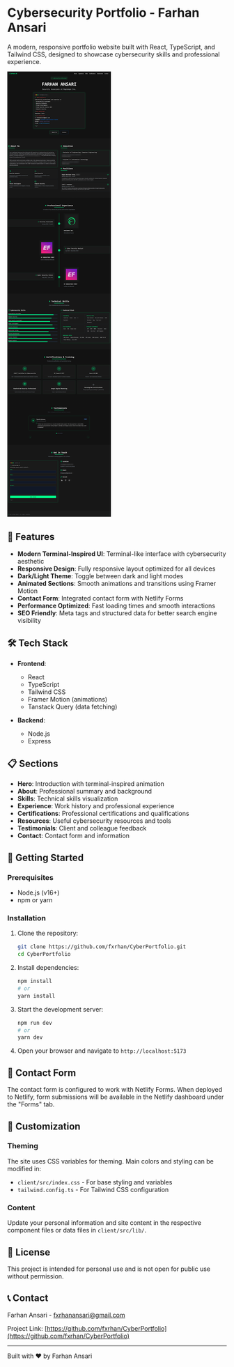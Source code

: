 # Cybersecurity Portfolio - Farhan Ansari

A modern, responsive portfolio website built with React, TypeScript, and Tailwind CSS, designed to showcase cybersecurity skills and professional experience.

<a href="client/public/portfolio-preview.png" target="_blank">
  <img src="client/public/portfolio-preview.png" alt="Portfolio Preview" />
</a>

## 🚀 Features

- **Modern Terminal-Inspired UI**: Terminal-like interface with cybersecurity aesthetic
- **Responsive Design**: Fully responsive layout optimized for all devices
- **Dark/Light Theme**: Toggle between dark and light modes
- **Animated Sections**: Smooth animations and transitions using Framer Motion
- **Contact Form**: Integrated contact form with Netlify Forms
- **Performance Optimized**: Fast loading times and smooth interactions
- **SEO Friendly**: Meta tags and structured data for better search engine visibility

## 🛠️ Tech Stack

- **Frontend**:
  - React
  - TypeScript
  - Tailwind CSS
  - Framer Motion (animations)
  - Tanstack Query (data fetching)
  
- **Backend**:
  - Node.js
  - Express

## 📋 Sections

- **Hero**: Introduction with terminal-inspired animation
- **About**: Professional summary and background
- **Skills**: Technical skills visualization
- **Experience**: Work history and professional experience
- **Certifications**: Professional certifications and qualifications
- **Resources**: Useful cybersecurity resources and tools
- **Testimonials**: Client and colleague feedback
- **Contact**: Contact form and information

## 🔧 Getting Started

### Prerequisites

- Node.js (v16+)
- npm or yarn

### Installation

1. Clone the repository:
   ```bash
   git clone https://github.com/fxrhan/CyberPortfolio.git
   cd CyberPortfolio
   ```

2. Install dependencies:
   ```bash
   npm install
   # or
   yarn install
   ```

3. Start the development server:
   ```bash
   npm run dev
   # or
   yarn dev
   ```

4. Open your browser and navigate to `http://localhost:5173`

## 🔄 Contact Form

The contact form is configured to work with Netlify Forms. When deployed to Netlify, form submissions will be available in the Netlify dashboard under the "Forms" tab.

## 🎨 Customization

### Theming

The site uses CSS variables for theming. Main colors and styling can be modified in:
- `client/src/index.css` - For base styling and variables
- `tailwind.config.ts` - For Tailwind CSS configuration

### Content

Update your personal information and site content in the respective component files or data files in `client/src/lib/`.

## 📄 License

This project is intended for personal use and is not open for public use without permission.

## 📞 Contact

Farhan Ansari - [fxrhanansari@gmail.com](mailto:fxrhanansari@gmail.com)

Project Link: [https://github.com/fxrhan/CyberPortfolio](https://github.com/fxrhan/CyberPortfolio)

---

Built with ❤️ by Farhan Ansari 